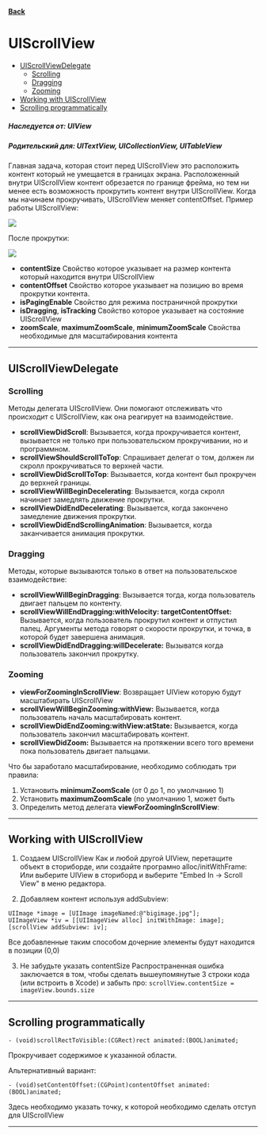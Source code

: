 
 **[Back](https://orientcue.github.io/ios/ "Table of Content")**

# UIScrollView

<!-- TOC -->
- [UIScrollViewDelegate](#uiscrollviewdelegate)
    - [Scrolling](#scrolling)
    - [Dragging](#dragging)
    - [Zooming](#zooming)
- [Working with UIScrollView](#working-with-uiscrollview)
- [Scrolling programmatically](#scrolling-programmatically)
<!-- /TOC -->

##### Наследуется от: **UIView**
##### Родительский для: **UITextView, UICollectionView, UITableView**
Главная задача, которая стоит перед UIScrollView это расположить контент который не умещается в границах экрана. Расположенный внутри UIScrollView контент обрезается по границе фрейма, но тем ни менее есть возможность прокрутить контент внутри UIScrollView. Когда мы начинаем прокручивать, UIScrollView меняет contentOffset.
Пример работы UIScrollView: 

<img src="https://github.com/OrientCue/ios/blob/master/_resources/1147791adad44c9faaa6ec09114c7f78.png?raw=true">

После прокрутки:

<img src="https://github.com/OrientCue/ios/blob/master/_resources/144e0825e9364adfb67a383a473e2c9f.png?raw=true">

- **contentSize** 
    Свойство которое указывает на размер контента который находится внутри UIScrollView
- **contentOffset**
    Свойство которое указывает на позицию во время прокрутки контента. 
- **isPagingEnable**
    Свойство для режима постраничной прокрутки
- **isDragging**, **isTracking**
    Свойство которое указывает на состояние UIScrollView
- **zoomScale**, **maximumZoomScale**, **minimumZoomScale**
    Свойства необходимые для масштабирования контента

* * *

## UIScrollViewDelegate

### Scrolling
Методы делегата UIScrollView. Они помогают отслеживать что происходит с UIScrollView, как она реагирует на взаимодействие.
- **scrollViewDidScroll**: 
    Вызывается, когда прокручивается контент, вызывается не только при пользовательском прокручивании, но и программном.
- **scrollViewShouldScrollToTop**:
    Спрашивает делегат о том, должен ли скролл прокручиваться то верхней части. 
- **scrollViewDidScrollToTop**:
    Вызывается, когда контент был прокручен до верхней границы. 
- **scrollViewWillBeginDecelerating**:
    Вызывается, когда скролл начинает замедлять движение прокрутки. 
- **scrollViewDidEndDecelerating**:
    Вызывается, когда закончено замедление движения прокрутки. 
- **scrollViewDidEndScrollingAnimation**:
    Вызывается, когда заканчивается анимация прокрутки. 

### Dragging
Методы, которые вызываются только в ответ на пользовательское взаимодействие:
- **scrollViewWillBeginDragging**:
Вызывается тогда, когда пользователь двигает пальцем по контенту. 
- **scrollViewWillEndDragging:withVelocity: targetContentOffset:**
Вызывается, когда пользователь прокрутил контент и отпустил палец. Аргументы метода говорят о скорости прокрутки, и точка, в которой будет завершена анимация. 
- **scrollViewDidEndDragging:willDecelerate:**
Вызыватся когда пользователь закончил прокрутку. 

### Zooming
- **viewForZoomingInScrollView**: 
Возвращает UIView которую будут масштабирать UIScrollView 
- **scrollViewWillBeginZooming:withView:** 
Вызывается, когда пользователь началь масштабировать контент.
- **scrollViewDidEndZooming:withView:atState:**
Вызывается, когда пользователь закончил масштабировать контент.
- **scrollViewDidZoom:**
Вызывается на протяжении всего того времени пока пользователь двигает пальцами. 

Что бы заработало масштабирование, необходимо соблюдать три правила:

1.   Установить **minimumZoomScale** (от 0 до 1, по умолчанию 1)
2.   Установить **maximumZoomScale** (по умолчанию 1, может быть
3.   Определить метод делегата **viewForZoomingInScrollView**:


* * *

## Working with UIScrollView

1. Создаем UIScrollView
Как и любой другой UIView, перетащите объект в сториборде, или создайте програмно alloc/initWithFrame: 
Или выберите UIView в сториборд и выберите "Embed In -> Scroll View" в меню редактора.


2. Добавляем контент используя addSubview:
```objc
UIImage *image = [UIImage imageNamed:@"bigimage.jpg"];
UIImageView *iv = [[UIImageView alloc] initWithImage: image];
[scrollView addSubview: iv];
```
Все добавленные таким способом дочерние элементы будут находится в позиции (0,0)

3. Не забудьте указать contentSize
Распространенная ошибка заключается в том, чтобы сделать вышеупомянутые 3 строки кода (или встроить в Xcode) и забыть про:
`scrollView.contentSize = imageView.bounds.size`

* * *

## Scrolling programmatically
```objc
- (void)scrollRectToVisible:(CGRect)rect animated:(BOOL)animated;
```
Прокручивает содержимое к указанной области. 

Альтернативный вариант: 
```objc
- (void)setContentOffset:(CGPoint)contentOffset animated:(BOOL)animated;
```
Здесь необходимо указать точку, к которой необходимо сделать отступ для UIScrollView

* * *


